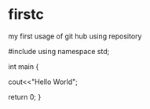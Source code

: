 # firstc
my first usage of git hub using repository 


#include<stdio>
using namespace std;


int main {

cout<<"Hello World";

return 0;
}

